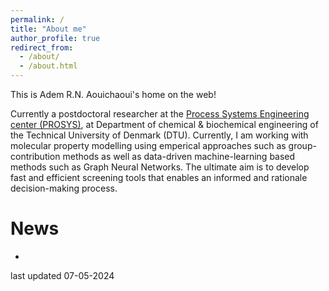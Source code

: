 ```yaml
---
permalink: /
title: "About me"
author_profile: true
redirect_from: 
  - /about/
  - /about.html
---
```


This is Adem R.N. Aouichaoui's home on the web!

Currently a postdoctoral researcher at the [Process Systems Engineering center (PROSYS)](https://www.kt.dtu.dk/research/prosys),
at Department of chemical & biochemical engineering of the Technical University of Denmark (DTU). Currently, I am working
with molecular property modelling using emperical approaches such as group-contribution methods as well as data-driven 
machine-learning based methods such as Graph Neural Networks. The ultimate aim is to develop fast and efficient screening
tools that enables an informed and rationale decision-making process.

News
======
* 





last updated 07-05-2024



